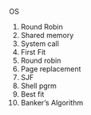 OS
1. Round Robin
2. Shared memory
3. System call
4. First Fit
5. Round robin
6. Page replacement
7. SJF
8. Shell pgrm
9. ⁠Best fit 
10. ⁠Banker’s Algorithm 
  
